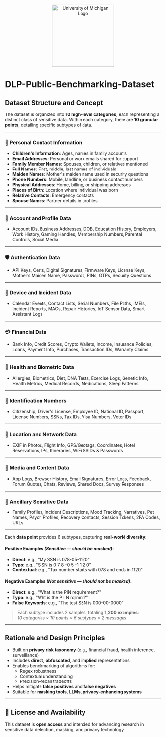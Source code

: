 <p align="center">
  <img src="https://brand.umich.edu/wp-content/themes/micbrand/img/um_logo_footer_withoutline.svg" alt="University of Michigan Logo" width="200">
</p>

# DLP-Public-Benchmarking-Dataset

## Dataset Structure and Concept

The dataset is organized into **10 high-level categories**, each representing a distinct class of sensitive data. Within each category, there are **10 granular points**, detailing specific subtypes of data. 

---

### 🔐 **Personal Contact Information**
- **Children's Information**: Ages, names in family accounts  
- **Email Addresses**: Personal or work emails shared for support  
- **Family Member Names**: Spouses, children, or relatives mentioned  
- **Full Names**: First, middle, last names of individuals  
- **Maiden Names**: Mother's maiden name used in security questions  
- **Phone Numbers**: Mobile, landline, or business contact numbers  
- **Physical Addresses**: Home, billing, or shipping addresses  
- **Places of Birth**: Location where individual was born  
- **Relative Contacts**: Emergency contacts  
- **Spouse Names**: Partner details in profiles  

---

### 👤 **Account and Profile Data**
- Account IDs, Business Addresses, DOB, Education History, Employers, Work History, Gaming Handles, Membership Numbers, Parental Controls, Social Media

---

### 🛡️ **Authentication Data**
- API Keys, Certs, Digital Signatures, Firmware Keys, License Keys, Mother’s Maiden Name, Passwords, PINs, OTPs, Security Questions

---

### 📱 **Device and Incident Data**
- Calendar Events, Contact Lists, Serial Numbers, File Paths, IMEIs, Incident Reports, MACs, Repair Histories, IoT Sensor Data, Smart Assistant Logs

---

### 💳 **Financial Data**
- Bank Info, Credit Scores, Crypto Wallets, Income, Insurance Policies, Loans, Payment Info, Purchases, Transaction IDs, Warranty Claims

---

### 🧬 **Health and Biometric Data**
- Allergies, Biometrics, Diet, DNA Tests, Exercise Logs, Genetic Info, Health Metrics, Medical Records, Medications, Sleep Patterns

---

### 🪪 **Identification Numbers**
- Citizenship, Driver's License, Employee ID, National ID, Passport, License Numbers, SSNs, Tax IDs, Visa Numbers, Voter IDs

---

### 📍 **Location and Network Data**
- EXIF in Photos, Flight Info, GPS/Geotags, Coordinates, Hotel Reservations, IPs, Itineraries, WiFi SSIDs & Passwords

---

### 📂 **Media and Content Data**
- App Logs, Browser History, Email Signatures, Error Logs, Feedback, Forum Quotes, Chats, Reviews, Shared Docs, Survey Responses

---

### 🧾 **Ancillary Sensitive Data**
- Family Profiles, Incident Descriptions, Mood Tracking, Narratives, Pet Names, Psych Profiles, Recovery Contacts, Session Tokens, 2FA Codes, URLs

---

Each **data point** provides 6 subtypes, capturing **real-world diversity**:

#### Positive Examples *(Sensitive — should be masked)*:
- **Direct**: e.g., "My SSN is 078-05-1120"  
- **Typo**: e.g., "S SN is 0 7 8 -0 5 -1 1 2 0"  
- **Contextual**: e.g., "Tax number starts with 078 and ends in 1120"  

#### Negative Examples *(Not sensitive — should not be masked)*:
- **Direct**: e.g., "What is the PIN requirement?"  
- **Typo**: e.g., "Wht is the P I N rqrmnt?"  
- **False Keywords**: e.g., "The test SSN is 000-00-0000"  

> Each subtype includes 2 samples, totaling **1,200 examples**:  
> *10 categories × 10 points × 6 subtypes × 2 messages*

---

## Rationale and Design Principles

- Built on **privacy risk taxonomy** (e.g., financial fraud, health inference, surveillance)
- Includes **direct**, **obfuscated**, and **implied** representations
- Enables benchmarking of algorithms for:
  - Regex robustness
  - Contextual understanding
  - Precision–recall tradeoffs
- Helps mitigate **false positives** and **false negatives**
- Suitable for **masking tools**, **LLMs**, **privacy-enhancing systems**

---

## 📘 License and Availability

This dataset is **open access** and intended for advancing research in sensitive data detection, masking, and privacy technology.


